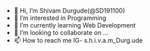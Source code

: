 - 👋 Hi, I’m Shivam Durgude(@SD191100)
- 👀 I’m interested in Programming
- 🌱 I’m currently learning Web Development
- 💞️ I’m looking to collaborate on ...
- 📫 How to reach me IG- s.h.i.v.a.m_Durg.ude

<!---
SD191100/SD191100 is a ✨ special ✨ repository because its `README.md` (this file) appears on your GitHub profile.
You can click the Preview link to take a look at your changes.
--->
